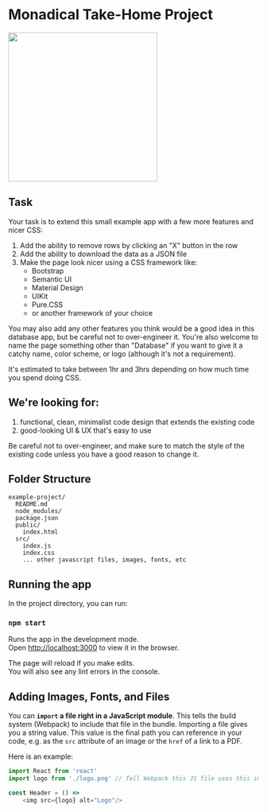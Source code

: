 # Monadical Take-Home Project

<img src="https://nicksweeting.com/database.png" width="300px"/>

## Task

Your task is to extend this small example app with a few more features and nicer CSS:

1. Add the ability to remove rows by clicking an "X" button in the row
2. Add the ability to download the data as a JSON file
3. Make the page look nicer using a CSS framework like:
    - Bootstrap
    - Semantic UI
    - Material Design
    - UIKit
    - Pure.CSS
    - or another framework of your choice

You may also add any other features you think would be a good idea in this database app, but be careful not to over-engineer it.  You're also welcome to name the page something other than "Database" if you want to give it a catchy name, color scheme, or logo (although it's not a requirement).

It's estimated to take between 1hr and 3hrs depending on how much time you spend doing CSS.

## We're looking for:

1. functional, clean, minimalist code design that extends the existing code
2. good-looking UI & UX that's easy to use

Be careful not to over-engineer, and make sure to match the style of the existing code unless you have a good reason to change it.

## Folder Structure

```
example-project/
  README.md
  node_modules/
  package.json
  public/
    index.html
  src/
    index.js
    index.css
    ... other javascript files, images, fonts, etc
```


## Running the app

In the project directory, you can run:

### `npm start`

Runs the app in the development mode.<br>
Open [http://localhost:3000](http://localhost:3000) to view it in the browser.

The page will reload if you make edits.<br>
You will also see any lint errors in the console.

## Adding Images, Fonts, and Files

You can **`import` a file right in a JavaScript module**. This tells the build system (Webpack) to include that file in the bundle. Importing a file gives you a string value. This value is the final path you can reference in your code, e.g. as the `src` attribute of an image or the `href` of a link to a PDF.

Here is an example:

```js
import React from 'react'
import logo from './logo.png' // Tell Webpack this JS file uses this image

const Header = () =>
    <img src={logo} alt="Logo"/>
```
